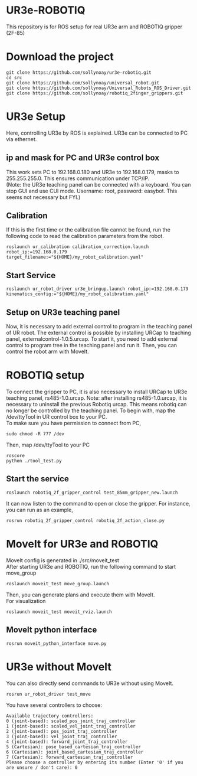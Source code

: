 # UR3e-ROBOTIQ
This repository is for ROS setup for real UR3e arm and ROBOTIQ gripper (2F-85)
# Download the project
```
git clone https://github.com/sollynoay/ur3e-robotiq.git
cd src
git clone https://github.com/sollynoay/universal_robot.git
git clone https://github.com/sollynoay/Universal_Robots_ROS_Driver.git
git clone https://github.com/sollynoay/robotiq_2finger_grippers.git
```
# UR3e Setup
Here, controlling UR3e by ROS is explained. UR3e can be connected to PC via ethernet.  
## ip and mask for PC and UR3e control box
This work sets PC to 192.168.0.180 and UR3e to 192.168.0.179, masks to 255.255.255.0. This ensures communication under TCP/IP.  
(Note: the UR3e teaching panel can be connected with a keyboard. You can stop GUI and use CUI mode. Username: root, password: easybot. This seems not necessary but FYI.)
## Calibration
If this is the first time or the calibration file cannot be found, run the following code to read the calibration parameters from the robot. 
```
roslaunch ur_calibration calibration_correction.launch robot_ip:=192.168.0.179 target_filename:="${HOME}/my_robot_calibration.yaml"
```
## Start Service
```
roslaunch ur_robot_driver ur3e_bringup.launch robot_ip:=192.168.0.179 kinematics_config:="${HOME}/my_robot_calibration.yaml"
```
## Setup on UR3e teaching panel
Now, it is necessary to add external control to program in the teaching panel of UR robot. The external control is possible by installing URCap to teaching panel, externalcontrol-1.0.5.urcap. To start it, you need to add external control to program tree in the teaching panel and run it. Then, you can control the robot arm with MoveIt.

# ROBOTIQ setup
To connect the gripper to PC, it is also necessary to install URCap to UR3e teaching panel, rs485-1.0.urcap. Note: after installing rs485-1.0.urcap, it is necessary to uninstall the previous Robotiq urcap. This means robotiq can no longer be controlled by the teaching panel. To begin with, map the /dev/ttyTool in UR control box to your PC.  
To make sure you have permission to connect from PC,
```
sudo chmod -R 777 /dev
```
Then, map /dev/ttyTool to your PC  
```
roscore
python ./tool_test.py
```
## Start the service
```
roslaunch robotiq_2f_gripper_control test_85mm_gripper_new.launch
```
It can now listen to the command to open or close the gripper. For instance, you can run as an example,
```
rosrun robotiq_2f_gripper_control robotiq_2f_action_close.py 
```
# MoveIt for UR3e and ROBOTIQ
MoveIt config is generated in ./src/moveit_test  
After starting UR3e and ROBOTIQ, run the following command to start move_group
```
roslaunch moveit_test move_group.launch
```
Then, you can generate plans and execute them with MoveIt.  
For visualization
```
roslaunch moveit_test moveit_rviz.launch
```
## MoveIt python interface
```
rosrun moveit_python_interface move.py
```

# UR3e without MoveIt
You can also directly send commands to UR3e without using MoveIt.
```
rosrun ur_robot_driver test_move
```
You have several controllers to choose:
```
Available trajectory controllers:
0 (joint-based): scaled_pos_joint_traj_controller
1 (joint-based): scaled_vel_joint_traj_controller
2 (joint-based): pos_joint_traj_controller
3 (joint-based): vel_joint_traj_controller
4 (joint-based): forward_joint_traj_controller
5 (Cartesian): pose_based_cartesian_traj_controller
6 (Cartesian): joint_based_cartesian_traj_controller
7 (Cartesian): forward_cartesian_traj_controller
Please choose a controller by entering its number (Enter '0' if you are unsure / don't care): 0
```







